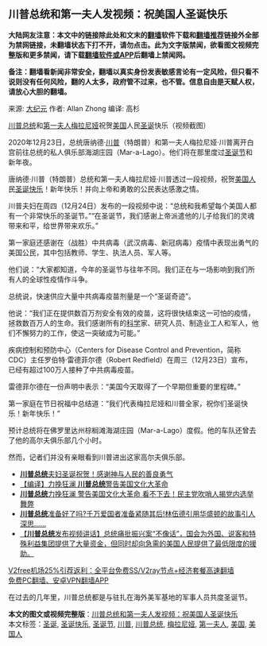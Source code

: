  <h2>川普总统和第一夫人发视频：祝美国人圣诞快乐</h2> <p class="notice"><b>大陆网友注意：本文中的链接除此处和文末的<a href="https://github.com/bannedbook/fanqiang" >翻墙</a>软件下载和<a href="https://github.com/killgcd/justmysocks/blob/master/README.md">翻墙推荐</a>链接外全部为禁网链接，未翻墙状态下打不开，请勿点击。此为文字版禁闻，欲看图文视频完整版和更多禁闻，请下载<a href="https://github.com/bannedbook/fanqiang">翻墙软件或APP</a>后翻墙上禁闻网。</p><p>备注：翻墙看新闻非常安全，翻墙以真实身份发表敏感言论有一定风险，但只看不说则没有任何风险，翻的人太多，政府管不过来，也不管。信息自由是天赋人权，请放心大胆的翻墙。</b></p>  <div class="entry"> <p>来源:&nbsp;<span class='wp_keywordlink_affiliate'><a href="http://www.epochtimes.com/" title="大纪元" target="_blank">大纪元</a></span>                            作者:&nbsp;Allan Zhong                       编译:&nbsp;高杉                                                 </p> <p><a href="https://www.bannedbook.org/bnews/tag/%E5%B7%9D%E6%99%AE%E6%80%BB%E7%BB%9F/" class="st_tag internal_tag" rel="tag" title="标签 川普总统 下的日志">川普总统</a>和<a href="https://www.bannedbook.org/bnews/tag/%e7%ac%ac%e4%b8%80%e5%a4%ab%e4%ba%ba/" class="st_tag internal_tag" rel="tag" title="标签 第一夫人 下的日志">第一夫人</a><a href="https://www.bannedbook.org/bnews/tag/%E6%A2%85%E6%8B%89%E5%B0%BC%E5%A8%85/" class="st_tag internal_tag" rel="tag" title="标签 梅拉尼娅 下的日志">梅拉尼娅</a>祝贺<a href="https://www.bannedbook.org/bnews/tag/%e7%be%8e%e5%9b%bd/" class="st_tag internal_tag" rel="tag" title="标签 美国 下的日志">美国</a>人民<a href="https://www.bannedbook.org/bnews/tag/%E5%9C%A3%E8%AF%9E/" class="st_tag internal_tag" rel="tag" title="标签 圣诞 下的日志">圣诞</a>快乐（视频截图）</p> <p>2020年12月23日，总统唐纳德·<a href="https://www.bannedbook.org/bnews/tag/%e5%b7%9d%e6%99%ae/" class="st_tag internal_tag" rel="tag" title="标签 川普 下的日志">川普</a>（特朗普）和第一夫人梅拉尼娅·川普离开白宫前往总统的私人俱乐部海湖庄园（Mar-a-Lago）。他们将在那里度过<a href="https://www.bannedbook.org/bnews/tag/%e5%9c%a3%e8%af%9e%e8%8a%82/" class="st_tag internal_tag" rel="tag" title="标签 圣诞节 下的日志">圣诞节</a>和新年夜。</p> <p>唐纳德·川普（特朗普）总统和第一夫人梅拉尼娅·川普透过一段视频，祝贺<a href="https://www.bannedbook.org/bnews/tag/%E7%BE%8E%E5%9B%BD%E4%BA%BA/" class="st_tag internal_tag" rel="tag" title="标签 美国人 下的日志">美国人</a>民<a href="https://www.bannedbook.org/bnews/tag/%E5%9C%A3%E8%AF%9E%E5%BF%AB%E4%B9%90/" class="st_tag internal_tag" rel="tag" title="标签 圣诞快乐 下的日志">圣诞快乐</a>！新年快乐！并向上帝和勇敢的公民表达感激之情。</p> <p>川普夫妇在周四（12月24日）发布的一段视频中说：“总统和我希望每个美国人都有一个非常快乐的圣诞节。”“在圣诞节，我们感谢上帝派遣他的儿子给我们的灵魂带来和平，给世界带来欢乐。”</p>  <p>第一家庭还感谢在（战胜）中共病毒（武汉病毒、新冠病毒）疫情中表现出勇气的美国公民，其中包括教师、学生、执法人员、军人等。</p> <p>他们说：“大家都知道，今年的圣诞节与往年不同。我们正在与一场影响到我们所有人的全球性疫情作斗争。</p> <p>总统说，快速供应大量中共病毒疫苗剂量是一个“圣诞奇迹”。</p> <p>他说：“我们正在提供数百万剂安全有效的疫苗，这将很快结束这一可怕的疫情，拯救数百万人的生命。我们感谢所有的<span class='wp_keywordlink'><a href="https://www.bannedbook.org/forum11/topic309.html" title="禁片：“科学”的棍子" target="_blank">科学</a></span>家、研究人员、制造业工人和军人，他们不懈努力的工作，使这一突破成为可能。”</p> <p>疾病控制和预防中心（Centers for Disease Control and Prevention，简称CDC）主任罗伯特·雷德菲尔德（Robert Redfield）在周三（12月23日）宣布，已经有超过100万人接种了中共病毒疫苗。</p>  <p>雷德菲尔德在一份声明中表示：“美国今天取得了一个早期但重要的里程碑。”</p> <p>第一家庭在节日祝福中总结道：“我们代表梅拉尼娅和川普全家，祝你们圣诞快乐！新年快乐！”</p> <p>预计总统将在佛罗里达州棕榈滩海湖庄园（Mar-a-Lago）度假。他的车队还曾去了他的高尔夫俱乐部几个小时。</p> <p>然而，记者们并没有亲眼看到川普进出这家高尔夫俱乐部。</p> <ul class='op-related-articles' title='相关阅读'> <li><a href='https://www.bannedbook.org/bnews/taiwannews/20201226/1454992.html' target='_blank'><b>川普总统</b>夫妇圣诞祝贺！感谢神与人民的善良勇气</a></li> <li><a href='https://www.bannedbook.org/bnews/bannedvideo/20201225/1454921.html' target='_blank'>【编译】力挽狂澜 <b>川普总统</b>警告美国文化大革命</a></li> <li><a href='https://www.bannedbook.org/bnews/topimagenews/20201225/1454916.html' target='_blank'><b>川普总统</b>力挽狂澜 警告美国文化大革命 看不下去！民主党吹哨人揭党内选举舞弊</a></li> <li><a href='https://www.bannedbook.org/bnews/bannedvideo/20201225/1454907.html' target='_blank'><b>川普总统</b>准备好了吗?千万爱国者准备紧随其后!林伍德引用华盛顿的故事引人深思……</a></li> <li><a href='https://www.bannedbook.org/bnews/bannedvideo/20201225/1454900.html' target='_blank'>【<b>川普总统</b>发布视频讲话】总统痛批振兴案“不像话”，国会为外国、说客和特殊利益集团提供了大量资金，但同时却向急需的美国人民提供了最低限度的援助。</a></li> </ul> <p class="texttj"> <a href="https://www.bannedbook.org/forum23/topic22702.html" target="_blank">V2free机场25%引荐返利：全平台免费SS/V2ray节点+经济套餐高速翻墙</a><br/> <a href="https://github.com/bannedbook/fanqiang/wiki/%E7%A6%81%E9%97%BB%E7%BD%91%E5%AE%89%E5%8D%93%E7%BF%BB%E5%A2%99%E6%96%B0%E9%97%BBAPP" target="_blank">免费PC翻墙、安卓VPN翻墙APP</a></p><p>在过去的几年里，川普总统都是与驻扎在海外美军基地的军事人员共度圣诞节。</p> <a name='sharetosocial'></a>       <div><b>本文的图文或视频完整版</b>：<a href='https://www.bannedbook.org/bnews/cbnews/20201226/1455005.html'>川普总统和第一夫人发视频：祝美国人圣诞快乐</a></div>  </div><!--END ENTRY--> <div class="postfooter"> <div>本文标签：<a href="https://www.bannedbook.org/bnews/tag/%E5%9C%A3%E8%AF%9E/" rel="tag">圣诞</a>, <a href="https://www.bannedbook.org/bnews/tag/%E5%9C%A3%E8%AF%9E%E5%BF%AB%E4%B9%90/" rel="tag">圣诞快乐</a>, <a href="https://www.bannedbook.org/bnews/tag/%e5%9c%a3%e8%af%9e%e8%8a%82/" rel="tag">圣诞节</a>, <a href="https://www.bannedbook.org/bnews/tag/%e5%b7%9d%e6%99%ae/" rel="tag">川普</a>, <a href="https://www.bannedbook.org/bnews/tag/%E5%B7%9D%E6%99%AE%E6%80%BB%E7%BB%9F/" rel="tag">川普总统</a>, <a href="https://www.bannedbook.org/bnews/tag/%E6%A2%85%E6%8B%89%E5%B0%BC%E5%A8%85/" rel="tag">梅拉尼娅</a>, <a href="https://www.bannedbook.org/bnews/tag/%e7%ac%ac%e4%b8%80%e5%a4%ab%e4%ba%ba/" rel="tag">第一夫人</a>, <a href="https://www.bannedbook.org/bnews/tag/%e7%be%8e%e5%9b%bd/" rel="tag">美国</a>, <a href="https://www.bannedbook.org/bnews/tag/%E7%BE%8E%E5%9B%BD%E4%BA%BA/" rel="tag">美国人</a></div>  </div><!--END POSTFOOTER--> 